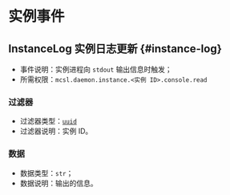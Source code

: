 # 实例事件

## InstanceLog 实例日志更新 {#instance-log}

- 事件说明：实例进程向 `stdout` 输出信息时触发；
- 所需权限：`mcsl.daemon.instance.<实例 ID>.console.read`

### 过滤器

- 过滤器类型：[`uuid`](models.md#uuid)
- 过滤器说明：实例 ID。

### 数据

- 数据类型：`str`；
- 数据说明：输出的信息。